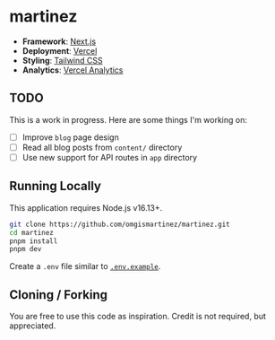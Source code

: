 # martinez

- **Framework**: [Next.js](https://nextjs.org)
- **Deployment**: [Vercel](https://vercel.com)
- **Styling**: [Tailwind CSS](https://tailwindcss.com)
- **Analytics**: [Vercel Analytics](https://vercel.com/analytics)

## TODO

This is a work in progress. Here are some things I'm working on:

- [ ] Improve `blog` page design
- [ ] Read all blog posts from `content/` directory
- [ ] Use new support for API routes in `app` directory

## Running Locally

This application requires Node.js v16.13+.

```bash
git clone https://github.com/omgismartinez/martinez.git
cd martinez
pnpm install
pnpm dev
```

Create a `.env` file similar to [`.env.example`](https://github.com/omgismartinez/martinez/blob/main/.env.example).

## Cloning / Forking

You are free to use this code as inspiration. Credit is not required, but appreciated.